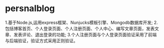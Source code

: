 # persnalblog
1.基于Node.js,运用express框架、Nunjucks模板引擎、Mongodb数据库开发;
2.包括博客首页、个人登录页面、个人注册页面、个人中心、编写文章页面，发表文章、发表评论、退出登录的功能;
3.个人注册页面与个人登录页面验证采用了前端与后端验证，验证方式采用正则验证。
